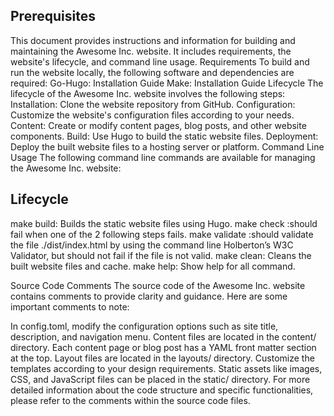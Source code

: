## Prerequisites
This document provides instructions and information for building and maintaining the Awesome Inc. website. It includes requirements, the website's lifecycle, and command line usage.
Requirements
To build and run the website locally, the following software and dependencies are required:
Go-Hugo: Installation Guide
Make: Installation Guide
Lifecycle
The lifecycle of the Awesome Inc. website involves the following steps:
Installation: Clone the website repository from GitHub.
Configuration: Customize the website's configuration files according to your needs.
Content: Create or modify content pages, blog posts, and other website components.
Build: Use Hugo to build the static website files.
Deployment: Deploy the built website files to a hosting server or platform.
Command Line Usage
The following command line commands are available for managing the Awesome Inc. website:
## Lifecycle
make build: Builds the static website files using Hugo.
make check :should fail when one of the 2 following steps fails.
make validate :should validate the file ./dist/index.html by using the command 
line Holberton’s W3C Validator, but should not fail if the file is not valid.
make clean: Cleans the built website files and cache.
make help: Show help for all command.


Source Code Comments
The source code of the Awesome Inc. website contains comments to provide clarity and guidance. Here are some important comments to note:

In config.toml, modify the configuration options such as site title, description, and navigation menu.
Content files are located in the content/ directory. Each content page or blog post has a YAML front matter section at the top.
Layout files are located in the layouts/ directory. Customize the templates according to your design requirements.
Static assets like images, CSS, and JavaScript files can be placed in the static/ directory.
For more detailed information about the code structure and specific functionalities, please refer to the comments within the source code files.
